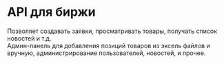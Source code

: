 # API для биржи  
Позволяет создавать заявки, просматривать товары, получать список новостей и т.д.   
Админ-панель для добавления позиций товаров из эксель файлов и вручную, администрирование пользователей, новостей, и прочее.